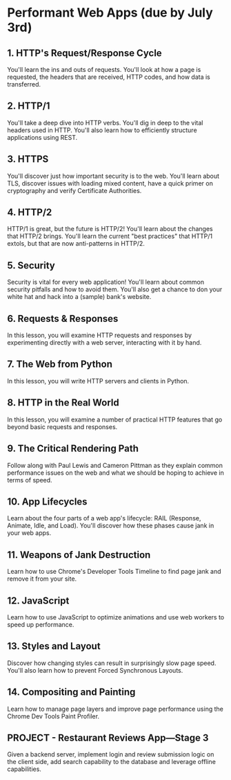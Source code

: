 # Performant Web Apps (due by July 3rd)

## 1. HTTP's Request/Response Cycle
You'll learn the ins and outs of requests. You'll look at how a page is requested, the headers that are received, HTTP codes, and how data is transferred.

## 2. HTTP/1
You'll take a deep dive into HTTP verbs. You'll dig in deep to the vital headers used in HTTP. You'll also learn how to efficiently structure applications using REST.

## 3. HTTPS
You'll discover just how important security is to the web. You'll learn about TLS, discover issues with loading mixed content, have a quick primer on cryptography and verify Certificate Authorities.

## 4. HTTP/2
HTTP/1 is great, but the future is HTTP/2! You'll learn about the changes that HTTP/2 brings. You'll learn the current "best practices" that HTTP/1 extols, but that are now anti-patterns in HTTP/2.

## 5. Security
Security is vital for every web application! You'll learn about common security pitfalls and how to avoid them. You'll also get a chance to don your white hat and hack into a (sample) bank's website.

## 6. Requests & Responses
In this lesson, you will examine HTTP requests and responses by experimenting directly with a web server, interacting with it by hand.

## 7. The Web from Python
In this lesson, you will write HTTP servers and clients in Python.

## 8. HTTP in the Real World
In this lesson, you will examine a number of practical HTTP features that go beyond basic requests and responses.

## 9. The Critical Rendering Path
Follow along with Paul Lewis and Cameron Pittman as they explain common performance issues on the web and what we should be hoping to achieve in terms of speed.

## 10. App Lifecycles
Learn about the four parts of a web app's lifecycle: RAIL (Response, Animate, Idle, and Load). You'll discover how these phases cause jank in your web apps.

## 11. Weapons of Jank Destruction
Learn how to use Chrome's Developer Tools Timeline to find page jank and remove it from your site.

## 12. JavaScript
Learn how to use JavaScript to optimize animations and use web workers to speed up performance.

## 13. Styles and Layout
Discover how changing styles can result in surprisingly slow page speed. You'll also learn how to prevent Forced Synchronous Layouts.

## 14. Compositing and Painting
Learn how to manage page layers and improve page performance using the Chrome Dev Tools Paint Profiler.

## PROJECT - Restaurant Reviews App—Stage 3
Given a backend server, implement login and review submission logic on the client side, add search capability to the database and leverage offline capabilities.
